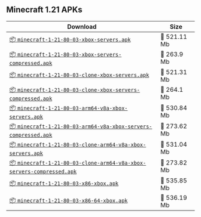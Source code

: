 ## Minecraft 1.21 APKs
| Download | Size |
|----------|------|
| [:package: `minecraft-1-21-80-03-xbox-servers.apk`](https://modscraft.net/en/downloads/15292) | :floppy_disk: 521.11 Mb 
| [:package: `minecraft-1-21-80-03-xbox-servers-compressed.apk`](https://modscraft.net/en/downloads/15293) | :floppy_disk: 263.9 Mb 
| [:package: `minecraft-1-21-80-03-clone-xbox-servers.apk`](https://modscraft.net/en/downloads/15294) | :floppy_disk: 521.31 Mb 
| [:package: `minecraft-1-21-80-03-clone-xbox-servers-compressed.apk`](https://modscraft.net/en/downloads/15295) | :floppy_disk: 264.1 Mb 
| [:package: `minecraft-1-21-80-03-arm64-v8a-xbox-servers.apk`](https://modscraft.net/en/downloads/15296) | :floppy_disk: 530.84 Mb 
| [:package: `minecraft-1-21-80-03-arm64-v8a-xbox-servers-compressed.apk`](https://modscraft.net/en/downloads/15297) | :floppy_disk: 273.62 Mb 
| [:package: `minecraft-1-21-80-03-clone-arm64-v8a-xbox-servers.apk`](https://modscraft.net/en/downloads/15298) | :floppy_disk: 531.04 Mb 
| [:package: `minecraft-1-21-80-03-clone-arm64-v8a-xbox-servers-compressed.apk`](https://modscraft.net/en/downloads/15299) | :floppy_disk: 273.82 Mb 
| [:package: `minecraft-1-21-80-03-x86-xbox.apk`](https://modscraft.net/en/downloads/15300) | :floppy_disk: 535.85 Mb 
| [:package: `minecraft-1-21-80-03-x86-64-xbox.apk`](https://modscraft.net/en/downloads/15301) | :floppy_disk: 536.19 Mb 
